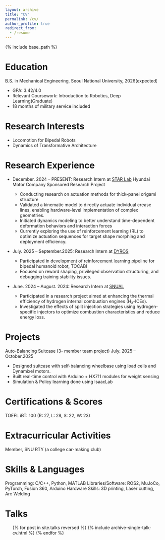 ```yaml
---
layout: archive
title: "CV"
permalink: /cv/
author_profile: true
redirect_from:
  - /resume
---
```


{% include base_path %}

Education
======
B.S. in Mechanical Engineering, Seoul National University, 2026(expected)
 * GPA: 3.42/4.0
 * Relevant Coursework: Introduction to Robotics, Deep Learning(Graduate)
 * 18 months of military service included

Research Interests
======
* Locomotion for Bipedal Robots
* Dynamics of Transformative Architecture 

  
Research Experience
======
* December. 2024 – PRESENT: Research Intern at [STAR Lab](https://starlab.snu.ac.kr/)
  Hyundai Motor Company Sponsored Research Project
  * Conducting research on actuation methods for thick-panel origami structure
  * Validated a kinematic model to directly actuate individual crease lines, enabling hardware-level implementation of complex geometries.
  * Initiated dynamics modeling to better understand time-dependent deformation behaviors and interaction forces
  * Currently exploring the use of reinforcement learning (RL) to optimize actuation sequences for target shape morphing and deployment efficiency.

* July. 2025 – September.2025: Research Intern at [DYROS](http://dyros.snu.ac.kr/)
  * Participated in development of reinforcement learning pipeline for bipedal humanoid robot, TOCABI
  * Focused on reward shaping, privileged observation structuring, and debugging training stability issues.

* June. 2024 – August. 2024: Research Intern at [SNUAL](http://snual.snu.ac.kr/)
  * Participated in a research project aimed at enhancing the thermal efficiency of hydrogen internal combustion engines (H₂-ICEs).
  * Investigated the effects of split injection strategies using hydrogen-specific injectors to optimize combustion characteristics and reduce energy loss.

Projects
======
Auto-Balancing Suitcase (3- member team project)
July. 2025 – October.2025
-	Designed suitcase with self-balancing wheelbase using load cells and Dynamixel motors.
-	Built real-time control with Arduino + HX711 modules for weight sensing
-	Simulation & Policy learning done using IsaacLab


Certifications & Scores
======
TOEFL iBT: 100 (R: 27, L: 28, S: 22, W: 23)

Extracurricular Activities
======
Member, SNU RTY (a college car-making club)

Skills & Languages
======
Programming: C/C++, Python, MATLAB
Libraries/Software: ROS2, MuJoCo, PyTorch, Fusion 360, Arduino
Hardware Skills: 3D printing, Laser cutting, Arc Welding


Talks
======
  <ul>{% for post in site.talks reversed %}
    {% include archive-single-talk-cv.html  %}
  {% endfor %}</ul>
  

